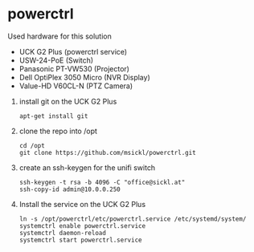 # powerctrl
<p>Used hardware for this solution</p>
<ul>
  <li>UCK G2 Plus (powerctrl service)</li>
  <li>USW-24-PoE (Switch)</li>
  <li>Panasonic PT-VW530 (Projector)</li>
  <li>Dell OptiPlex 3050 Micro (NVR Display)</li>
  <li>Value-HD V60CL-N (PTZ Camera)</li>
</ul>

<ol>
  <li>
    install git on the UCK G2 Plus
    
    apt-get install git

  </li>
  <li>
    clone the repo into /opt

    cd /opt
    git clone https://github.com/msickl/powerctrl.git
    
  </li>
  <li>
    create an ssh-keygen for the unifi switch

    ssh-keygen -t rsa -b 4096 -C "office@sickl.at" 
    ssh-copy-id admin@10.0.0.250
    
  </li>
  <li>
    Install the service on the UCK G2 Plus

    ln -s /opt/powerctrl/etc/powerctrl.service /etc/systemd/system/
    systemctrl enable powerctrl.service
    systemctrl daemon-reload
    systemctrl start powerctrl.service
    
  </li>
</ol>
